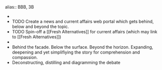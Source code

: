 alias:: BBB, 3B

-
- TODO Create a news and current affairs web portal which gets behind, below and beyond the topic.
- TODO Spin-off a [[Fresh Alternatives]] for current affairs (which may link to [[Fresh Alternatives]])
-
- Behind the facade. Below the surface. Beyond the horizon. Expanding, deepening and yet simplifiying the story for comprehension and compassion.
- Deconstructing, distilling and diagramming the debate